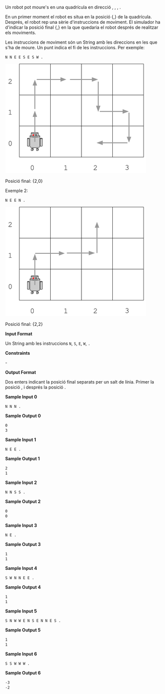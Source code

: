 Un robot pot moure's en una quadrícula en direcció , , , .

En un primer moment el robot es situa en la posició {,} de la
quadrícula. Després, el robot rep una sèrie d'instruccions de moviment.
El simulador ha d'indicar la posició final {,} en la que quedaria el
robot després de realitzar els moviments.

Les instruccions de moviment són un String amb les direccions en les que
s'ha de moure. Un punt indica el fi de les instruccions. Per exemple:

    N N E E S E S W .

![image](1547568352-2ceaa63457-robot.png)

Posició final: {2,0}

Exemple 2:

    N E E N .

![image](1547570008-85507a4a19-robot1.png)

Posició final: {2,2}

**Input Format**

Un String amb les instruccions `N`, `S`, `E`, `W`, `.`

**Constraints**

\-

**Output Format**

Dos enters indicant la posició final separats per un salt de línia.
Primer la posició , i després la posició .

**Sample Input 0**

    N N N .

**Sample Output 0**

    0
    3

**Sample Input 1**

    N E E .

**Sample Output 1**

    2
    1

**Sample Input 2**

    N N S S .

**Sample Output 2**

    0
    0

**Sample Input 3**

    N E .

**Sample Output 3**

    1
    1

**Sample Input 4**

    S W N N E E .

**Sample Output 4**

    1
    1

**Sample Input 5**

    S N W W E N S E N N E S .

**Sample Output 5**

    1
    1

**Sample Input 6**

    S S W W W .

**Sample Output 6**

    -3
    -2
